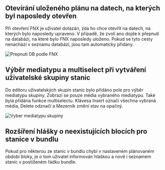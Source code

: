 ﻿---
categories: [fenix]
layout: fenix
---
## Otevírání uloženého plánu na datech, na kterých byl naposledy otevřen
Při otevření FNX je uživatel dotázán, zda ho chce otevřít na datech, na kterých bylo naposledy upraveno. 
V případě, že zvolí ano dojde k přepnutí na databázi, na které bylo FNX naposledy uloženo.
Pokud se tyto cesty nenachází v seznamu databází, jsou tam automaticky přidány.

![Prepnuti DB podle FNX]({{site.url}}/data/prepnuti_db_podle_fnx.gif "Prepnuti DB podle FNX")

## Výběr mediatypu a multiselect při vytváření uživatelské skupiny stanic
Do editoru uživatelských skupin stanic bylo přidáno pole pro výběr mediatypu skupiny. 
Zobrazí se pouze média vybraného mediatypu. 
Také byla přidána funkce multiselectu. Klávesa Insert označí všechna vybraná média, Delete odznačí a Mezerník změní stav na opačný.

![Vyber mediatypu skupiny]({{site.url}}/data/mediatyp.gif "Vyber mediatypu skupiny")

## Rozšíření hlášky o neexistujících blocích pro stanice v bundlu
Pokud pro některou ze stanic v bundlu chybí v nastaveném plánovaném období bloky, je o tom uživatel informován hláškou 
a nově i seznamem stanic v postiženém řádku bundle. 
 
